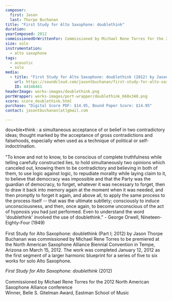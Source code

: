 ```yaml
---
composer:
  first: Jason
  last: Thorpe Buchanan
title: "First Study for Alto Saxophone: doublethink"
duration:
yearComposed: 2012
commissionedOrWrittenFor: Commissioned by Michael Rene Torres for the 2012 North American Saxophone Alliance Conference
size: solo
instrumentation:
  - alto saxophone
tags:
  - acoustic
  - solo
media:
  - title: "First Study for Alto Saxophone: doublethink (2012) by Jason Thorpe Buchanan"
    url: https://soundcloud.com/jasontbuchanan/first-study-for-alto-saxophone
    ID: 44346461
headerImage: works-images/doublethink.png
portWrapper: works-images/port-wrapper/doublethink_660x340.png
score: score_doublethink.html
purchase: "Digital Score PDF: $14.95, Bound Paper Score: $14.95"
contact: jasontbuchanan[at]gmail.com

---
```




dou•ble•think : a simultaneous acceptance of or belief in two contradictory ideas; thought marked by the acceptance of gross contradictions and falsehoods, especially when used as a technique of political or self-indoctrination.
<br><br>
"To know and not to know, to be conscious of complete truthfulness while telling carefully constructed lies, to hold simultaneously two opinions which canceled out, knowing them to be contradictory and believing in both of them, to use logic against logic, to repudiate morality while laying claim to it, to believe that democracy was impossible and that the Party was the guardian of democracy, to forget, whatever it was necessary to forget, then to draw it back into memory again at the moment when it was needed, and then promptly to forget it again, and above all, to apply the same process to the process itself -- that was the ultimate subtlety; consciously to induce unconsciousness, and then, once again, to become unconscious of the act of hypnosis you had just performed. Even to understand the word 'doublethink' involved the use of doublethink." - George Orwell, Nineteen-Eighty-Four (1949)
<br><br>
First Study for Alto Saxophone: doublethink (Part I; 2012) by Jason Thorpe Buchanan was commissioned by Michael Rene Torres to be premiered at the North American Saxophone Alliance Biennial Convention in Tempe, Arizona on March 15, 2012. The work was completed January 12, 2012 as the first segment of a larger harmonic blueprint for a series of five to six works for solo Alto Saxophone.


<!--  	<iframe width="98%" height="20" scrolling="no" frameborder="no" src="https://w.soundcloud.com/player/?url=https%3A//api.soundcloud.com/tracks/44346461&amp;color=ff5500&amp;inverse=true&amp;auto_play=false&amp;show_user=false"></iframe></span></center> -->

*First Study for Alto Saxophone: doublethink* (2012)
<br><br>
Commissioned by Michael Rene Torres for the 2012 North American Saxophone Alliance conference<br>
Winner, Belle S. Gitelman Award, Eastman School of Music<br>
